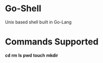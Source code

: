 # Go-Shell
Unix based shell built in Go-Lang

# Commands Supported

  <b>cd</b>
  <b>rm</b>
  <b>ls</b>
  <b>pwd</b>
  <b>touch</b>
  <b>mkdir </b>

